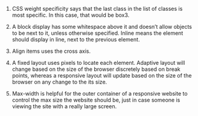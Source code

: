 1. CSS weight specificity says that the last class in the list of classes is most specific. In this case, that would be box3.

2. A block display has some whitespace above it and doesn’t allow objects to be next to it, unless otherwise specified. Inline means the element should display in line, next to the previous element.

3. Align items uses the cross axis.

4. A fixed layout uses pixels to locate each element. Adaptive layout will change based on the size of the browser discretely based on break points, whereas a responsive layout will update based on the size of the browser on any change to the its size.

5. Max-width is helpful for the outer container of a responsive website to control the max size the website should be, just in case someone is viewing the site with a really large screen.